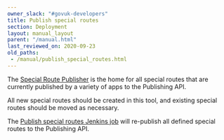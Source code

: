 ```yaml
---
owner_slack: "#govuk-developers"
title: Publish special routes
section: Deployment
layout: manual_layout
parent: "/manual.html"
last_reviewed_on: 2020-09-23
old_paths:
 - /manual/publish_special_routes.html
---
```


The [Special Route Publisher](https://github.com/alphagov/special-route-publisher) is the home for all special routes that are currently published by a variety of apps to the Publishing API.

All new special routes should be created in this tool, and existing special routes should be moved as necessary.

The [Publish special routes Jenkins job](https://deploy.blue.staging.govuk.digital/job/Publish_Special_Routes/) will re-publish all defined special routes to the Publishing API.
